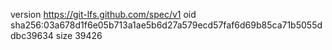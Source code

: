 version https://git-lfs.github.com/spec/v1
oid sha256:03a678d1f6e05b713a1ae5b6d27a579ecd57faf6d69b85ca71b5055ddbc39634
size 39426
